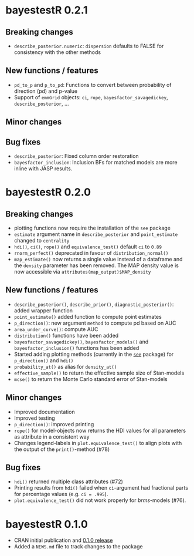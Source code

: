 # bayestestR 0.2.1

## Breaking changes

- `describe_posterior.numeric`: `dispersion` defaults to FALSE for consistency with the other methods

## New functions / features

- `pd_to_p` and `p_to_pd`: Functions to convert between probability of direction (pd) and p-value
- Support of `emmGrid` objects: `ci`, `rope`, `bayesfactor_savagedickey`, `describe_posterior`, ...


## Minor changes
## Bug fixes

- `describe_posterior`: Fixed column order restoration
- `bayesfactor_inclusion`: Inclusion BFs for matched models are more inline with JASP results.

# bayestestR 0.2.0

## Breaking changes

- plotting functions now require the installation of the `see` package
- `estimate` argument name in `describe_posterior` and `point_estimate` changed to `centrality`
- `hdi()`, `ci()`, `rope()` and `equivalence_test()` default `ci` to `0.89`
- `rnorm_perfect()` deprecated in favour of `distribution_normal()`
- `map_estimate()` now returns a single value instead of a dataframe and the `density` parameter has been removed. The MAP density value is now accessible via `attributes(map_output)$MAP_density`

## New functions / features

- `describe_posterior()`, `describe_prior()`, `diagnostic_posterior()`: added wrapper function
- `point_estimate()` added function to compute point estimates
- `p_direction()`: new argument `method` to compute pd based on AUC
- `area_under_curve()`: compute AUC
- `distribution()` functions have been added
- `bayesfactor_savagedickey()`, `bayesfactor_models()` and `bayesfactor_inclusion()` functions has been added
- Started adding plotting methods (currently in the [`see`](https://github.com/easystats/see) package) for `p_direction()` and `hdi()`
- `probability_at()` as alias for `density_at()`
- `effective_sample()` to return the effective sample size of Stan-models
- `mcse()` to return the Monte Carlo standard error of Stan-models

## Minor changes

- Improved documentation
- Improved testing
- `p_direction()`: improved printing
- `rope()` for model-objects now returns the HDI values for all parameters as attribute in a consistent way
- Changes legend-labels in `plot.equivalence_test()` to align plots with the output of the `print()`-method (#78)

## Bug fixes

- `hdi()` returned multiple class attributes (#72)
- Printing results from `hdi()` failed when `ci`-argument had fractional parts for percentage values (e.g. `ci = .995`).
- `plot.equivalence_test()` did not work properly for *brms*-models (#76).

# bayestestR 0.1.0

- CRAN initial publication and [0.1.0 release](https://github.com/easystats/bayestestR/releases/tag/v0.1.0)
- Added a `NEWS.md` file to track changes to the package
